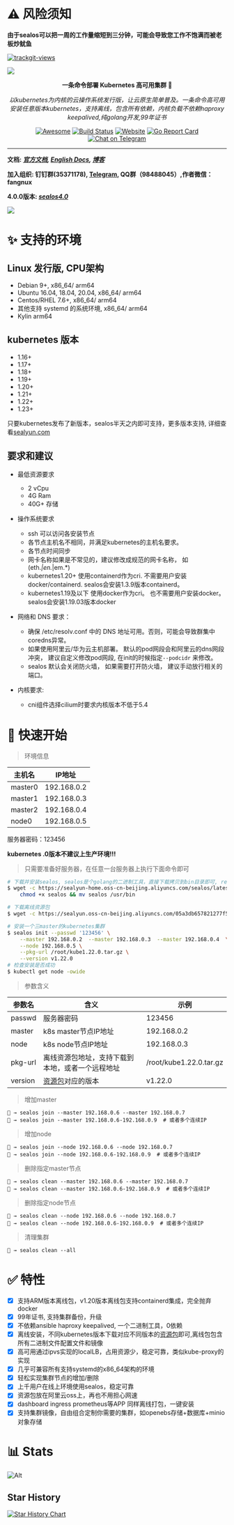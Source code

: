 # ⚠️ 风险须知

**由于sealos可以把一周的工作量缩短到三分钟，可能会导致您工作不饱满而被老板炒鱿鱼**

<a href="https://trackgit.com">
  <img src="https://us-central1-trackgit-analytics.cloudfunctions.net/token/ping/kexrkhvqjlzkdiap4zke" alt="trackgit-views" />
</a>

![](https://socialify.git.ci/fanux/sealos/image?description=1&font=Source%20Code%20Pro&forks=1&language=1&pattern=Charlie%20Brown&stargazers=1&theme=Light)

<div align="center">
  <p>
    <b>一条命令部署 Kubernetes 高可用集群 👋</b>
  </p>
  <p>
     <i>以kubernetes为内核的云操作系统发行版，让云原生简单普及。一条命令高可用安装任意版本kubernetes，支持离线，包含所有依赖，内核负载不依赖haproxy keepalived,纯golang开发,99年证书</i>
  </p>
  <p>

  [![Awesome](https://cdn.rawgit.com/sindresorhus/awesome/d7305f38d29fed78fa85652e3a63e154dd8e8829/media/badge.svg)](https://github.com/larbing/sealos)
  [![Build Status](https://github.com/larbing/sealos/actions/workflows/release.yml/badge.svg)](https://github.com/larbing/sealos/actions)
  [![Website](https://img.shields.io/website?url=https%3A%2F%2Fpostwoman.io&logo=Postwoman)](https://sealyun.com)
  [![Go Report Card](https://goreportcard.com/badge/github.com/larbing/sealos)](https://goreportcard.com/report/github.com/larbing/sealos)
  [![Chat on Telegram](https://img.shields.io/badge/chat-Telegram-blueviolet?logo=Telegram)](https://t.me/gsealyun)

  </p>
</div>

---

**文档: _[官方文档](https://www.sealyun.com/instructions/1st), [English Docs](/README_en.md), [博客](https://fuckcloudnative.io)_**

**加入组织: 钉钉群(35371178), [Telegram](https://t.me/gsealyun), QQ群（98488045）,作者微信：fangnux** 

**4.0.0版本: _[sealos4.0](https://github.com/larbing/sealos/tree/release-v4.0.0/docs/4.0)_**

![](docs/images/arch.png)

# ✨ 支持的环境

## Linux 发行版, CPU架构

- Debian 9+,  x86_64/ arm64
- Ubuntu 16.04, 18.04, 20.04,  x86_64/ arm64
- Centos/RHEL 7.6+,  x86_64/ arm64
- 其他支持 systemd 的系统环境,  x86_64/ arm64
- Kylin arm64

## kubernetes 版本

- 1.16+
- 1.17+
- 1.18+
- 1.19+
- 1.20+
- 1.21+
- 1.22+
- 1.23+

只要kubernetes发布了新版本，sealos半天之内即可支持，更多版本支持, 详细查看[sealyun.com](https://www.sealyun.com)

## 要求和建议

- 最低资源要求
   - 2 vCpu
   - 4G Ram
   - 40G+ 存储

- 操作系统要求
   - ssh 可以访问各安装节点
   - 各节点主机名不相同，并满足kubernetes的主机名要求。
   - 各节点时间同步
   - 网卡名称如果是不常见的，建议修改成规范的网卡名称， 如(eth.*|en.*|em.*)
   - kubernetes1.20+ 使用containerd作为cri. 不需要用户安装docker/containerd. sealos会安装1.3.9版本containerd。
   - kubernetes1.19及以下 使用docker作为cri。 也不需要用户安装docker。 sealos会安装1.19.03版本docker
 - 网络和 DNS 要求：
   - 确保 /etc/resolv.conf 中的 DNS 地址可用。否则，可能会导致群集中coredns异常。
   - 如果使用阿里云/华为云主机部署。 默认的pod网段会和阿里云的dns网段冲突， 建议自定义修改pod网段, 在init的时候指定`--podcidr` 来修改。
   - sealos 默认会关闭防火墙， 如果需要打开防火墙， 建议手动放行相关的端口。
 - 内核要求:
   - cni组件选择cilium时要求内核版本不低于5.4

# 🚀 快速开始

> 环境信息

主机名|IP地址
---|---
master0|192.168.0.2
master1|192.168.0.3
master2|192.168.0.4
node0|192.168.0.5

服务器密码：123456

**kubernetes .0版本不建议上生产环境!!!**

> 只需要准备好服务器，在任意一台服务器上执行下面命令即可

```sh
# 下载并安装sealos, sealos是个golang的二进制工具，直接下载拷贝到bin目录即可, release页面也可下载
$ wget -c https://sealyun-home.oss-cn-beijing.aliyuncs.com/sealos/latest/sealos && \
    chmod +x sealos && mv sealos /usr/bin

# 下载离线资源包
$ wget -c https://sealyun.oss-cn-beijing.aliyuncs.com/05a3db657821277f5f3b92d834bbaf98-v1.22.0/kube1.22.0.tar.gz

# 安装一个三master的kubernetes集群
$ sealos init --passwd '123456' \
	--master 192.168.0.2  --master 192.168.0.3  --master 192.168.0.4  \
	--node 192.168.0.5 \
	--pkg-url /root/kube1.22.0.tar.gz \
	--version v1.22.0
# 检查安装是否成功
$ kubectl get node -owide
```

> 参数含义

参数名|含义|示例
---|---|---
passwd|服务器密码|123456
master|k8s master节点IP地址| 192.168.0.2
node|k8s node节点IP地址|192.168.0.3
pkg-url|离线资源包地址，支持下载到本地，或者一个远程地址|/root/kube1.22.0.tar.gz
version|[资源包](https://www.sealyun.com/goodsDetail?type=cloud_kernel&name=kubernetes)对应的版本|v1.22.0

> 增加master

```shell script
🐳 → sealos join --master 192.168.0.6 --master 192.168.0.7
🐳 → sealos join --master 192.168.0.6-192.168.0.9  # 或者多个连续IP
```

> 增加node

```shell script
🐳 → sealos join --node 192.168.0.6 --node 192.168.0.7
🐳 → sealos join --node 192.168.0.6-192.168.0.9  # 或者多个连续IP
```
> 删除指定master节点

```shell script
🐳 → sealos clean --master 192.168.0.6 --master 192.168.0.7
🐳 → sealos clean --master 192.168.0.6-192.168.0.9  # 或者多个连续IP
```

> 删除指定node节点

```shell script
🐳 → sealos clean --node 192.168.0.6 --node 192.168.0.7
🐳 → sealos clean --node 192.168.0.6-192.168.0.9  # 或者多个连续IP
```

> 清理集群

```shell script
🐳 → sealos clean --all
```

# ✅ 特性

- [x] 支持ARM版本离线包，v1.20版本离线包支持containerd集成，完全抛弃docker
- [x] 99年证书, 支持集群备份，升级
- [x] 不依赖ansible haproxy keepalived, 一个二进制工具，0依赖
- [x] 离线安装，不同kubernetes版本下载对应不同版本的[资源包](https://www.sealyun.com/goodsDetail?type=cloud_kernel&name=kubernetes)即可,离线包包含所有二进制文件配置文件和镜像
- [x] 高可用通过ipvs实现的localLB，占用资源少，稳定可靠，类似kube-proxy的实现
- [x] 几乎可兼容所有支持systemd的x86_64架构的环境
- [x] 轻松实现集群节点的增加/删除
- [x] 上千用户在线上环境使用sealos，稳定可靠
- [x] 资源包放在阿里云oss上，再也不用担心网速
- [x] dashboard ingress prometheus等APP 同样离线打包，一键安装
- [x] 支持集群镜像，自由组合定制你需要的集群，如openebs存储+数据库+minio对象存储

# 📊 Stats

![Alt](https://repobeats.axiom.co/api/embed/10ce83c1d8452210bc4a0b5a5df9d59bbc35d889.svg "Repobeats analytics image")

## Star History

[![Star History Chart](https://api.star-history.com/svg?repos=fanux/sealos&type=Date)](https://star-history.com/#fanux/sealos&Date)
